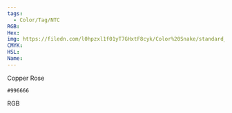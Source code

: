 ```yaml
---
tags:
  - Color/Tag/NTC
RGB:
Hex:
img: https://filedn.com/l0hpzxl1f01yT7GHxtF8cyk/Color%20Snake/standard_csv_to_svg//996666.svg
CMYK:
HSL:
Name:
---
```

Copper Rose
```palette
#996666
```
RGB
